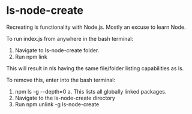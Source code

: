 # ls-node-create

Recreating ls functionality with Node.js. Mostly an excuse to learn Node.

To run index.js from anywhere in the bash terminal:

1. Navigate to ls-node-create folder.
2. Run npm link

This will result in nls having the same file/folder listing capabilities as ls.

To remove this, enter into the bash terminal:

1. npm ls -g --depth=0
   a. This lists all globally linked packages.
2. Navigate to the ls-node-create directory
3. Run npm unlink -g ls-node-create
